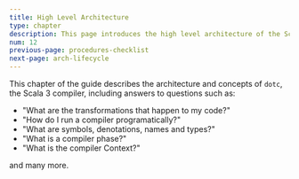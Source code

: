 ```yaml
---
title: High Level Architecture
type: chapter
description: This page introduces the high level architecture of the Scala 3 compiler.
num: 12
previous-page: procedures-checklist
next-page: arch-lifecycle
---
```


This chapter of the guide describes the architecture and concepts of `dotc`,
the Scala 3 compiler, including answers to questions such as:
- "What are the transformations that happen to my code?"
- "How do I run a compiler programatically?"
- "What are symbols, denotations, names and types?"
- "What is a compiler phase?"
- "What is the compiler Context?"

and many more.
